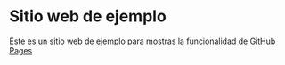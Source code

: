 Sitio web de ejemplo
====================

Este es un sitio web de ejemplo para mostras la funcionalidad de [GitHub Pages](https://pages.github.com/)

